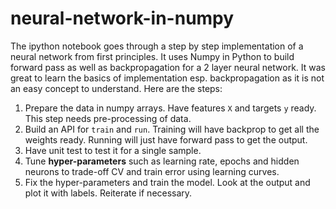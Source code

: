 # neural-network-in-numpy

The ipython notebook goes through a step by step implementation of a neural network from first principles. It uses Numpy in Python to build forward pass as well as backpropagation for a 2 layer neural network. It was great to learn the basics of implementation esp. backpropagation as it is not an easy concept to understand. 
Here are the steps: 
1. Prepare the data in numpy arrays. Have features `X` and targets `y` ready. This step needs pre-processing of data.
2. Build an API for `train` and `run`. Training will have backprop to get all the weights ready. Running will just have forward pass to get the output. 
3. Have unit test to test it for a single sample. 
4. Tune **hyper-parameters** such as learning rate, epochs and hidden neurons to trade-off CV and train error using learning curves. 
5. Fix the hyper-parameters and train the model. Look at the output and plot it with labels. Reiterate if necessary. 
